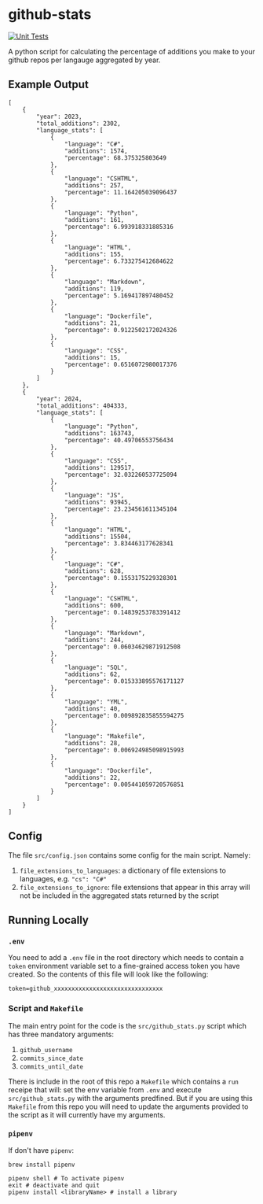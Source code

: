 # github-stats

[![Unit Tests](https://github.com/twarsop/github-stats/actions/workflows/python-app.yml/badge.svg)](https://github.com/twarsop/github-stats/actions/workflows/python-app.yml)

A python script for calculating the percentage of additions you make to your github repos per langauge aggregated by year.

## Example Output

```
[
    {
        "year": 2023,
        "total_additions": 2302,
        "language_stats": [
            {
                "language": "C#",
                "additions": 1574,
                "percentage": 68.375325803649
            },
            {
                "language": "CSHTML",
                "additions": 257,
                "percentage": 11.164205039096437
            },
            {
                "language": "Python",
                "additions": 161,
                "percentage": 6.993918331885316
            },
            {
                "language": "HTML",
                "additions": 155,
                "percentage": 6.733275412684622
            },
            {
                "language": "Markdown",
                "additions": 119,
                "percentage": 5.169417897480452
            },
            {
                "language": "Dockerfile",
                "additions": 21,
                "percentage": 0.9122502172024326
            },
            {
                "language": "CSS",
                "additions": 15,
                "percentage": 0.6516072980017376
            }
        ]
    },
    {
        "year": 2024,
        "total_additions": 404333,
        "language_stats": [
            {
                "language": "Python",
                "additions": 163743,
                "percentage": 40.49706553756434
            },
            {
                "language": "CSS",
                "additions": 129517,
                "percentage": 32.032260537725094
            },
            {
                "language": "JS",
                "additions": 93945,
                "percentage": 23.234561611345104
            },
            {
                "language": "HTML",
                "additions": 15504,
                "percentage": 3.834463177628341
            },
            {
                "language": "C#",
                "additions": 628,
                "percentage": 0.1553175229328301
            },
            {
                "language": "CSHTML",
                "additions": 600,
                "percentage": 0.14839253783391412
            },
            {
                "language": "Markdown",
                "additions": 244,
                "percentage": 0.06034629871912508
            },
            {
                "language": "SQL",
                "additions": 62,
                "percentage": 0.015333895576171127
            },
            {
                "language": "YML",
                "additions": 40,
                "percentage": 0.009892835855594275
            },
            {
                "language": "Makefile",
                "additions": 28,
                "percentage": 0.006924985098915993
            },
            {
                "language": "Dockerfile",
                "additions": 22,
                "percentage": 0.005441059720576851
            }
        ]
    }
]
```

## Config

The file `src/config.json` contains some config for the main script. Namely:
1. `file_extensions_to_languages`: a dictionary of file extensions to languages, e.g. `"cs": "C#"`
2. `file_extensions_to_ignore`: file extensions that appear in this array will not be included in the aggregated stats returned by the script

## Running Locally

### `.env`

You need to add a `.env` file in the root directory which needs to contain a `token` environment variable set to a fine-grained access token you have created. So the contents of this file will look like the following:

```
token=github_xxxxxxxxxxxxxxxxxxxxxxxxxxxxxxx
```

### Script and `Makefile`

The main entry point for the code is the `src/github_stats.py` script which has three mandatory arguments:
1. `github_username`
2. `commits_since_date`
3. `commits_until_date`

There is include in the root of this repo a `Makefile` which contains a `run` receipe that will: set the env variable from `.env` and execute `src/github_stats.py` with the arguments predfined. But if you are using this `Makefile` from this repo you will need to update the arguments provided to the script as it will currently have my arguments.

### `pipenv`

If don't have `pipenv`:

```
brew install pipenv
```

```
pipenv shell # To activate pipenv
exit # deactivate and quit
pipenv install <libraryName> # install a library
```
